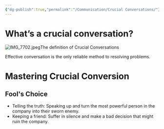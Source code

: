 ```yaml
---
{"dg-publish":true,"permalink":"/Communication/Crucial Conversations/"}
---
```


# What’s a crucial conversation?

![IMG_7702.jpeg](/img/user/Images/IMG_7702.jpeg)The definition of Crucial Conversations

Effective conversation is the only reliable method to resolving problems.
# Mastering Crucial Conversion 
## Fool's Choice
- Telling the truth: Speaking up and turn the most powerful person in the company into their sworn enemy.
- Keeping a friend: Suffer in silence and make a bad decision that might ruin the company.